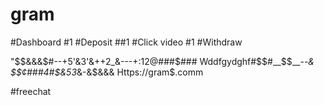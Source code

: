 # gram
#Dashboard #1
#Deposit ##1
#Click video #1
#Withdraw 



"$$&&&$#--+5'&3'&++2_&---+:12@###$###
Wddfgydghf#$$#__$$__--_&
$$¢###4#$&53_&-&$&&&
Https://gram$.comm


#freechat
